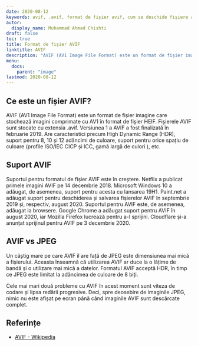 ```yaml
---
date: 2020-08-12
keywords: avif, .avif, format de fișier avif, cum se deschide fișiere avif, extensie de fișier avif, extensie de fișier .avif, format de fișier .avif
autor:
  display_name: Muhammad Ahmad Chishti
draft: false
toc: true
title: Format de fișier AVIF
linktitle: AVIF
description: "AVIF (AV1 Image File Format) este un format de fișier imagine care stochează imagini comprimate cu AV1 în format de fișier HEIF. Fișierele AVIF sunt stocate cu extensia .avif."
menu:
  docs:
    parent: "image"
lastmod: 2020-08-12
---
```


## Ce este un fișier AVIF? ##

AVIF (AV1 Image File Format) este un format de fișier imagine care stochează imagini comprimate cu AV1 în format de fișier HEIF. Fișierele AVIF sunt stocate cu extensia .avif. Versiunea 1 a AVIF a fost finalizată în februarie 2019. Are caracteristici precum High Dynamic Range (HDR), suport pentru 8, 10 și 12 adâncimi de culoare, suport pentru orice spațiu de culoare (profile ISO/IEC CICP și ICC, gamă largă de culori ), etc.

## Suport AVIF ##

Suportul pentru formatul de fișier AVIF este în creștere. Netflix a publicat primele imagini AVIF pe 14 decembrie 2018. Microsoft Windows 10 a adăugat, de asemenea, suport pentru acesta cu lansarea 19H1. Paint.net a adăugat suport pentru deschiderea și salvarea fișierelor AVIF în septembrie 2019 și, respectiv, august 2020. Suportul pentru AVIF este, de asemenea, adăugat la browsere. Google Chrome a adăugat suport pentru AVIF în august 2020, iar Mozilla Firefox lucrează pentru a-l sprijini. Cloudflare și-a anunțat sprijinul pentru AVIF pe 3 decembrie 2020.

## AVIF vs JPEG ##

Un câștig mare pe care AVIF îl are față de JPEG este dimensiunea mai mică a fișierului. Aceasta înseamnă că utilizarea AVIF ar duce la o lățime de bandă și o utilizare mai mică a datelor. Formatul AVIF acceptă HDR, în timp ce JPEG este limitat la adâncimea de culoare de 8 biți.

Cele mai mari două probleme cu AVIF în acest moment sunt viteza de codare și lipsa redării progresive. Deci, spre deosebire de imaginile JPEG, nimic nu este afișat pe ecran până când imaginile AVIF sunt descărcate complet.

## Referințe ##

* [AVIF - Wikipedia](https://en.wikipedia.org/wiki/AV1#AV1_Image_File_Format_(AVIF))

